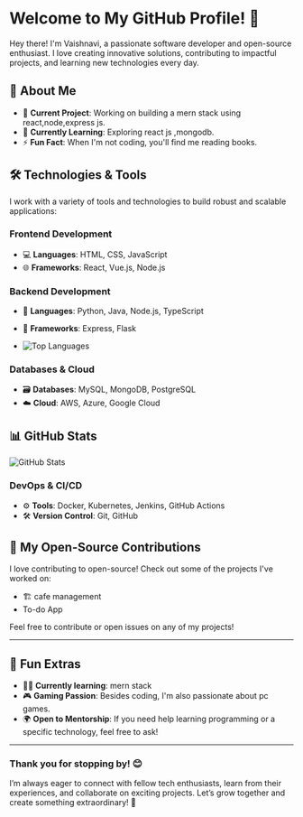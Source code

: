 # Welcome to My GitHub Profile! 👋

Hey there! I'm Vaishnavi, a passionate software developer and open-source enthusiast. I love creating innovative solutions, contributing to impactful projects, and learning new technologies every day.


## 🚀 About Me

- 🔭 **Current Project**: Working on building a mern stack using react,node,express js.
- 🌱 **Currently Learning**: Exploring react js ,mongodb.
- ⚡ **Fun Fact**: When I'm not coding, you'll find me reading books.



## 🛠️ Technologies & Tools
I work with a variety of tools and technologies to build robust and scalable applications:



### Frontend Development
- 💻 **Languages**: HTML, CSS, JavaScript
- 🌐 **Frameworks**: React, Vue.js, Node.js

### Backend Development
- 🔧 **Languages**: Python, Java, Node.js, TypeScript
- 🔗 **Frameworks**: Express, Flask

- ![Top Languages](https://github-readme-stats.vercel.app/api/top-langs/?username=dsvaishnavi&layout=compact&theme=radical)


### Databases & Cloud
- 🗃️ **Databases**: MySQL, MongoDB, PostgreSQL
- ☁️ **Cloud**: AWS, Azure, Google Cloud

## 📊 GitHub Stats

![GitHub Stats](https://github-readme-stats.vercel.app/api?username=dsvaishnavi&show_icons=true&theme=radical)








### DevOps & CI/CD
- ⚙️ **Tools**: Docker, Kubernetes, Jenkins, GitHub Actions
- 🛠️ **Version Control**: Git, GitHub










## 🎯 My Open-Source Contributions

I love contributing to open-source! Check out some of the projects I've worked on:

- 🏗️ cafe management
- To-do App


Feel free to contribute or open issues on any of my projects!

---

## 🚀 Fun Extras

- 🧑‍💻 **Currently learning**: mern stack 
- 🎮 **Gaming Passion**: Besides coding, I'm also passionate about pc games.
- 🌍 **Open to Mentorship**: If you need help learning programming or a specific technology, feel free to ask!

---

### Thank you for stopping by! 😊  
I’m always eager to connect with fellow tech enthusiasts, learn from their experiences, and collaborate on exciting projects. Let’s grow together and create something extraordinary! 🚀
